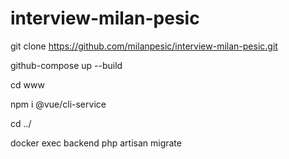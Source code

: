 # interview-milan-pesic

git clone https://github.com/milanpesic/interview-milan-pesic.git

github-compose up --build

cd www

npm i @vue/cli-service

cd ../

docker exec backend php artisan migrate
